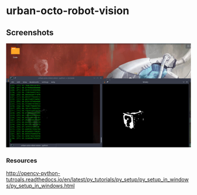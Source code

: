 # urban-octo-robot-vision

## Screenshots
![promo photo one](screenshots/promo_photo1.png)

### Resources
http://opencv-python-tutroals.readthedocs.io/en/latest/py_tutorials/py_setup/py_setup_in_windows/py_setup_in_windows.html
